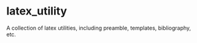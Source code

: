 # latex_utility
A collection of latex utilities, including preamble, templates, bibliography, etc. 
